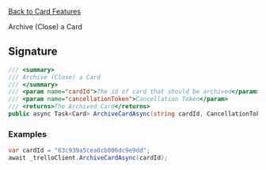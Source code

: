 [Back to Card Features](TrelloClient#card-features)

Archive (Close) a Card

## Signature
```cs
/// <summary>
/// Archive (Close) a Card
/// </summary>
/// <param name="cardId">The id of card that should be archived</param>
/// <param name="cancellationToken">Cancellation Token</param>
/// <returns>The Archived Card</returns>
public async Task<Card> ArchiveCardAsync(string cardId, CancellationToken cancellationToken = default) {...}
```
### Examples

```cs
var cardId = "63c939a5cea0cb006dc9e9dd";
await _trelloClient.ArchiveCardAsync(cardId);
```